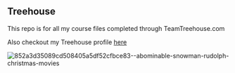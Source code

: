 ## Treehouse

This repo is for all my course files completed through TeamTreehouse.com

Also checkout my Treehouse profile [here](https://teamtreehouse.com/caseynord)

![852a3d35089cd508405a5df52cfbce83--abominable-snowman-rudolph-christmas-movies](https://user-images.githubusercontent.com/29743453/27659611-fa6ba9de-5c08-11e7-8401-84c0e73b98d9.jpg)
